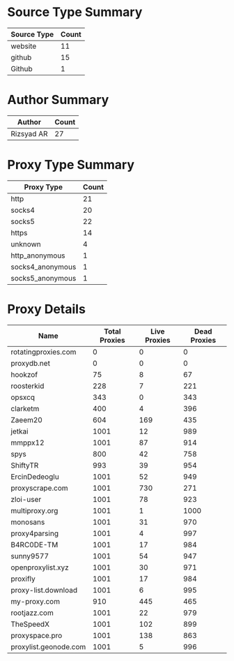 # Source Type Summary

| Source Type | Count |
|-------------|-------|
| website | 11 |
| github | 15 |
| Github | 1 |


# Author Summary

| Author | Count |
|--------|-------|
| Rizsyad AR | 27 |


# Proxy Type Summary

| Proxy Type | Count |
|------------|-------|
| http | 21 |
| socks4 | 20 |
| socks5 | 22 |
| https | 14 |
| unknown | 4 |
| http_anonymous | 1 |
| socks4_anonymous | 1 |
| socks5_anonymous | 1 |


# Proxy Details

| Name | Total Proxies | Live Proxies | Dead Proxies |
|------|---------------|--------------|---------------|
| rotatingproxies.com | 0 | 0 | 0 |
| proxydb.net | 0 | 0 | 0 |
| hookzof | 75 | 8 | 67 |
| roosterkid | 228 | 7 | 221 |
| opsxcq | 343 | 0 | 343 |
| clarketm | 400 | 4 | 396 |
| Zaeem20 | 604 | 169 | 435 |
| jetkai | 1001 | 12 | 989 |
| mmppx12 | 1001 | 87 | 914 |
| spys | 800 | 42 | 758 |
| ShiftyTR | 993 | 39 | 954 |
| ErcinDedeoglu | 1001 | 52 | 949 |
| proxyscrape.com | 1001 | 730 | 271 |
| zloi-user | 1001 | 78 | 923 |
| multiproxy.org | 1001 | 1 | 1000 |
| monosans | 1001 | 31 | 970 |
| proxy4parsing | 1001 | 4 | 997 |
| B4RC0DE-TM | 1001 | 17 | 984 |
| sunny9577 | 1001 | 54 | 947 |
| openproxylist.xyz | 1001 | 30 | 971 |
| proxifly | 1001 | 17 | 984 |
| proxy-list.download | 1001 | 6 | 995 |
| my-proxy.com | 910 | 445 | 465 |
| rootjazz.com | 1001 | 22 | 979 |
| TheSpeedX | 1001 | 102 | 899 |
| proxyspace.pro | 1001 | 138 | 863 |
| proxylist.geonode.com | 1001 | 5 | 996 |
